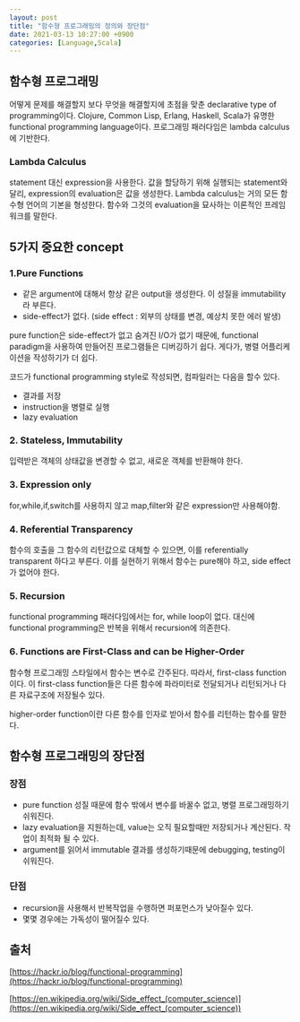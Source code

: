 ```yaml
---
layout: post
title: "함수형 프로그래밍의 정의와 장단점"
date: 2021-03-13 10:27:00 +0900
categories: [Language,Scala]
---
```


## 함수형 프로그래밍

어떻게 문제를 해결할지 보다 무엇을 해결할지에 초점을 맞춘 declarative type of programming이다. Clojure, Common Lisp, Erlang, Haskell, Scala가 유명한 functional programming language이다. 프로그래밍 패러다임은 lambda calculus에 기반한다.

### Lambda Calculus

statement 대신 expression을 사용한다. 값을 할당하기 위해 실행되는 statement와 달리, expression의 evaluation은 값을 생성한다. Lambda calculus는 거의 모든 함수형 언어의 기본을 형성한다. 함수와 그것의 evaluation을 묘사하는 이론적인 프레임워크를 말한다.

## 5가지 중요한 concept

### 1.Pure Functions

- 같은 argument에 대해서 항상 같은 output을 생성한다. 이 성질을 immutability라 부른다.
- side-effect가 없다. (side effect : 외부의 상태를 변경, 예상치 못한 에러 발생)

pure function은 side-effect가 없고 숨겨진 I/O가 없기 때문에, functional paradigm을 사용하여 만들어진 프로그램들은 디버깅하기 쉽다. 게다가, 병렬 어플리케이션을 작성하기가 더 쉽다.

코드가 functional programming style로 작성되면, 컴파일러는 다음을 할수 있다.

- 결과를 저장
- instruction을 병렬로 실행
- lazy evaluation

### 2. Stateless, Immutability

입력받은 객체의 상태값을 변경할 수 없고, 새로운 객체를 반환해야 한다.

### 3. Expression only

for,while,if,switch를 사용하지 않고 map,filter와 같은 expression만 사용해야함.

### 4. Referential Transparency

함수의 호출을 그 함수의 리턴값으로 대체할 수 있으면, 이를 referentially transparent 하다고 부른다. 이를 실현하기 위해서 함수는 pure해야 하고, side effect가 없어야 한다.

### 5. Recursion

functional programming 패러다임에서는 for, while loop이 없다. 대신에 functional programming은 반복을 위해서 recursion에 의존한다. 

### 6. Functions are First-Class and can be Higher-Order

함수형 프로그래밍 스타일에서 함수는 변수로 간주된다. 따라서, first-class function이다. 이 first-class function들은 다른 함수에 파라미터로 전달되거나 리턴되거나 다른 자료구조에 저장될수 있다.

higher-order function이란 다른 함수를 인자로 받아서 함수를 리턴하는 함수를 말한다. 

## 함수형 프로그래밍의 장단점

### 장점

- pure function 성질 때문에 함수 밖에서 변수를 바꿀수 없고, 병렬 프로그래밍하기 쉬워진다.
- lazy evaluation을 지원하는데, value는 오직 필요할때만 저장되거나 계산된다. 작업이 최적화 될 수 있다.
- argument를 읽어서 immutable 결과를 생성하기때문에 debugging, testing이 쉬워진다.

### 단점

- recursion을 사용해서 반복작업을 수행하면 퍼포먼스가 낮아질수 있다.
- 몇몇 경우에는 가독성이 떨어질수 있다.

## 출처

[https://hackr.io/blog/functional-programming](https://hackr.io/blog/functional-programming)

[https://en.wikipedia.org/wiki/Side_effect_(computer_science)](https://en.wikipedia.org/wiki/Side_effect_(computer_science))

